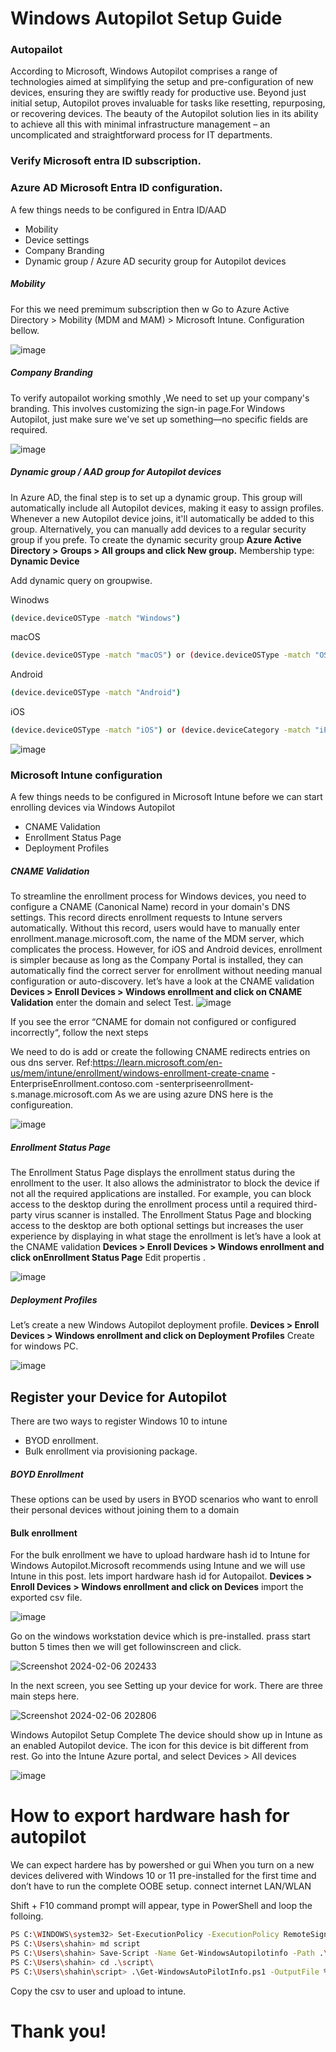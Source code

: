 # Windows Autopilot Setup Guide

### Autopailot
According to Microsoft, Windows Autopilot comprises a range of technologies aimed at simplifying the setup and pre-configuration of new devices, ensuring they are swiftly ready for productive use. Beyond just initial setup, Autopilot proves invaluable for tasks like resetting, repurposing, or recovering devices. The beauty of the Autopilot solution lies in its ability to achieve all this with minimal infrastructure management – an uncomplicated and straightforward process for IT departments.

### Verify Microsoft entra ID subscription.



### Azure AD Microsoft Entra ID configuration.
A few things needs to be configured in Entra ID/AAD
- Mobility
- Device settings
- Company Branding
- Dynamic group / Azure AD security group for Autopilot devices

##### Mobility 
For this we need premimum subscription then w
 Go to Azure Active Directory > Mobility (MDM and MAM) > Microsoft Intune.
 Configuration bellow.
 
 ![image](https://github.com/shahin4s/Deployement/assets/26712617/be03b9b4-d79d-4c02-af8f-e9e5c6b1e9b0)


##### Company Branding
To verify autopailot working smothly ,We need to set up your company's branding. This involves customizing the sign-in page.For Windows Autopilot, just make sure we've set up something—no specific fields are required.

![image](https://github.com/shahin4s/Deployement/assets/26712617/e2245451-774d-4966-a011-f6056343d2fc)


#####  Dynamic group / AAD group for Autopilot devices
In Azure AD, the final step is to set up a dynamic group. This group will automatically include all Autopilot devices, making it easy to assign profiles. Whenever a new Autopilot device joins, it'll automatically be added to this group. Alternatively, you can manually add devices to a regular security group if you prefe.
To create the dynamic security group 
**Azure Active Directory > Groups > All groups and click New group.** Membership type: **Dynamic Device**

Add dynamic query on groupwise. 

Winodws

```sh
(device.deviceOSType -match "Windows")
```
macOS
```sh
(device.deviceOSType -match "macOS") or (device.deviceOSType -match "OS X") or (device.deviceModel -match "MacBook Pro") or (device.deviceModel -match "MacBook Air")
```
Android
```sh
(device.deviceOSType -match "Android")
```
iOS

```sh
(device.deviceOSType -match "iOS") or (device.deviceCategory -match "iPhone") and (device.deviceCategory -match "iPad")
```
![image](https://github.com/shahin4s/Deployement/assets/26712617/e71c57fe-66c8-410c-af48-6851fa009952)

### Microsoft Intune configuration
A few things needs to be configured in Microsoft Intune before we can start enrolling devices via Windows Autopilot
- CNAME Validation
- Enrollment Status Page
- Deployment Profiles

##### CNAME Validation
To streamline the enrollment process for Windows devices, you need to configure a CNAME (Canonical Name) record in your domain's DNS settings. This record directs enrollment requests to Intune servers automatically. Without this record, users would have to manually enter enrollment.manage.microsoft.com, the name of the MDM server, which complicates the process. 
However, for iOS and Android devices, enrollment is simpler because as long as the Company Portal is installed, they can automatically find the correct server for enrollment without needing manual configuration or auto-discovery.
let’s have a look at the CNAME validation
**Devices > Enroll Devices > Windows enrollment and click on CNAME Validation** enter the domain and select Test.
![image](https://github.com/shahin4s/Deployement/assets/26712617/8b9f1ac1-e469-4885-9f06-716b6fb08fcd)


If you see the error “CNAME for domain not configured or configured incorrectly“, follow the next steps

We need to do is add or create the following CNAME redirects entries on ous dns server. Ref:https://learn.microsoft.com/en-us/mem/intune/enrollment/windows-enrollment-create-cname
-EnterpriseEnrollment.contoso.com
-senterpriseenrollment-s.manage.microsoft.com
As we are using azure DNS here is the configureation.

![image](https://github.com/shahin4s/Deployement/assets/26712617/79c0288a-1d49-4789-b4a2-922c6390d208)



##### Enrollment Status Page
The Enrollment Status Page displays the enrollment status during the enrollment to the user. It also allows the administrator to block the device if not all the required applications are installed. For example, you can block access to the desktop during the enrollment process until a required third-party virus scanner is installed. The Enrollment Status Page and blocking access to the desktop are both optional settings but increases the user experience by displaying in what stage the enrollment is
let’s have a look at the CNAME validation
**Devices > Enroll Devices > Windows enrollment and click onEnrollment Status Page** Edit propertis .

![image](https://github.com/shahin4s/Deployement/assets/26712617/2a1b2558-73d5-4b6f-a36a-144d499c40e3)

##### Deployment Profiles


Let’s create a new Windows Autopilot deployment profile.
**Devices > Enroll Devices > Windows enrollment and click on Deployment Profiles** Create for windows PC.

![image](https://github.com/shahin4s/Deployement/assets/26712617/6fd4b28d-06e5-4d9e-9188-0c5612a88c24)


 
## Register your Device for Autopilot
There are two ways to register Windows 10 to intune 
- BYOD enrollment.
- Bulk enrollment via provisioning package.

##### BOYD Enrollment
These options can be used by users in BYOD scenarios who want to enroll their personal devices without joining them to a domain

#### Bulk enrollment
For the bulk enrollment we have to upload hardware hash id to Intune for Windows Autopilot.Microsoft recommends using Intune and we will use Intune in this post.
lets import  hardware hash id for Autopailot.
**Devices > Enroll Devices > Windows enrollment and click on Devices** import the exported csv file.

![image](https://github.com/shahin4s/Deployement/assets/26712617/a67356f0-ff2b-4f55-9ea9-fdfd8cdc467c)

Go on the windows workstation device which is pre-installed. prass start button 5 times then we will get followinscreen and click.

![Screenshot 2024-02-06 202433](https://github.com/shahin4s/Deployement/assets/26712617/b2bc36af-3945-4b19-a967-0c2cc100f46b)

In the next screen, you see Setting up your device for work. There are three main steps here.


![Screenshot 2024-02-06 202806](https://github.com/shahin4s/Deployement/assets/26712617/4bd41a8d-fa17-4f68-94e5-3232af74ed29)

Windows Autopilot Setup Complete
The device should show up in Intune as an enabled Autopilot device. The icon for this device is bit different from rest. Go into the Intune Azure portal, and select Devices > All devices

![image](https://github.com/shahin4s/Deployement/assets/26712617/8007b29d-392a-491a-aa02-af8e01ff6305)


# How to export hardware hash for autopilot
We can expect hardere has by powershed or gui 
When you turn on a new devices delivered with Windows 10 or 11 pre-installed for the first time and  don’t have to run the complete OOBE setup. connect internet LAN/WLAN

Shift + F10  command prompt will appear, type in PowerShell and loop the folloing.

```sh
PS C:\WINDOWS\system32> Set-ExecutionPolicy -ExecutionPolicy RemoteSigned
PS C:\Users\shahin> md script
PS C:\Users\shahin> Save-Script -Name Get-WindowsAutopilotinfo -Path .\script\
PS C:\Users\shahin> cd .\script\
PS C:\Users\shahin\script> .\Get-WindowsAutoPilotInfo.ps1 -OutputFile %hostname%.csv
```
Copy the csv to user and upload to intune.

# Thank you!








